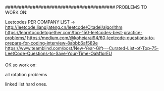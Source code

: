 ########################################
PROBLEMS TO WORK ON: 


Leetcodes PER COMPANY LIST -> http://leetcode.liangjiateng.cn/leetcode/Citadel/algorithm
https://learntocodetogether.com/top-150-leetcodes-best-practice-problems/
https://medium.com/@koheiarai94/60-leetcode-questions-to-prepare-for-coding-interview-8abbb6af589e
https://www.teamblind.com/post/New-Year-Gift---Curated-List-of-Top-75-LeetCode-Questions-to-Save-Your-Time-OaM1orEU




####

OK so
work on:


all rotation problems

linked list hard ones. 


